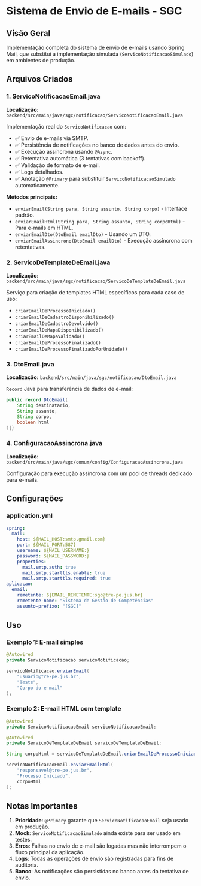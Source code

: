 # Sistema de Envio de E-mails - SGC

## Visão Geral
Implementação completa do sistema de envio de e-mails usando Spring Mail, que substitui a implementação simulada (`ServicoNotificacaoSimulado`) em ambientes de produção.

## Arquivos Criados

### 1. ServicoNotificacaoEmail.java
**Localização:** `backend/src/main/java/sgc/notificacao/ServicoNotificacaoEmail.java`

Implementação real do `ServicoNotificacao` com:
- ✅ Envio de e-mails via SMTP.
- ✅ Persistência de notificações no banco de dados antes do envio.
- ✅ Execução assíncrona usando `@Async`.
- ✅ Retentativa automática (3 tentativas com backoff).
- ✅ Validação de formato de e-mail.
- ✅ Logs detalhados.
- ✅ Anotação `@Primary` para substituir `ServicoNotificacaoSimulado` automaticamente.

**Métodos principais:**
- `enviarEmail(String para, String assunto, String corpo)` - Interface padrão.
- `enviarEmailHtml(String para, String assunto, String corpoHtml)` - Para e-mails em HTML.
- `enviarEmailDto(DtoEmail emailDto)` - Usando um DTO.
- `enviarEmailAssincrono(DtoEmail emailDto)` - Execução assíncrona com retentativas.

### 2. ServicoDeTemplateDeEmail.java
**Localização:** `backend/src/main/java/sgc/notificacao/ServicoDeTemplateDeEmail.java`

Serviço para criação de templates HTML específicos para cada caso de uso:
- `criarEmailDeProcessoIniciado()`
- `criarEmailDeCadastroDisponibilizado()`
- `criarEmailDeCadastroDevolvido()`
- `criarEmailDeMapaDisponibilizado()`
- `criarEmailDeMapaValidado()`
- `criarEmailDeProcessoFinalizado()`
- `criarEmailDeProcessoFinalizadoPorUnidade()`

### 3. DtoEmail.java
**Localização:** `backend/src/main/java/sgc/notificacao/DtoEmail.java`

`Record` Java para transferência de dados de e-mail:
```java
public record DtoEmail(
    String destinatario,
    String assunto,
    String corpo,
    boolean html
){}
```

### 4. ConfiguracaoAssincrona.java
**Localização:** `backend/src/main/java/sgc/comum/config/ConfiguracaoAssincrona.java`

Configuração para execução assíncrona com um pool de threads dedicado para e-mails.

## Configurações

### application.yml
```yaml
spring:
  mail:
    host: ${MAIL_HOST:smtp.gmail.com}
    port: ${MAIL_PORT:587}
    username: ${MAIL_USERNAME:}
    password: ${MAIL_PASSWORD:}
    properties:
      mail.smtp.auth: true
      mail.smtp.starttls.enable: true
      mail.smtp.starttls.required: true
aplicacao:
  email:
    remetente: ${EMAIL_REMETENTE:sgc@tre-pe.jus.br}
    remetente-nome: "Sistema de Gestão de Competências"
    assunto-prefixo: "[SGC]"
```

## Uso

### Exemplo 1: E-mail simples
```java
@Autowired
private ServicoNotificacao servicoNotificacao;

servicoNotificacao.enviarEmail(
    "usuario@tre-pe.jus.br",
    "Teste",
    "Corpo do e-mail"
);
```

### Exemplo 2: E-mail HTML com template
```java
@Autowired
private ServicoNotificacaoEmail servicoNotificacaoEmail;

@Autowired
private ServicoDeTemplateDeEmail servicoDeTemplateDeEmail;

String corpoHtml = servicoDeTemplateDeEmail.criarEmailDeProcessoIniciado(/*...*/);

servicoNotificacaoEmail.enviarEmailHtml(
    "responsavel@tre-pe.jus.br",
    "Processo Iniciado",
    corpoHtml
);
```

## Notas Importantes
1.  **Prioridade**: `@Primary` garante que `ServicoNotificacaoEmail` seja usado em produção.
2.  **Mock**: `ServicoNotificacaoSimulado` ainda existe para ser usado em testes.
3.  **Erros**: Falhas no envio de e-mail são logadas mas não interrompem o fluxo principal da aplicação.
4.  **Logs**: Todas as operações de envio são registradas para fins de auditoria.
5.  **Banco**: As notificações são persistidas no banco antes da tentativa de envio.